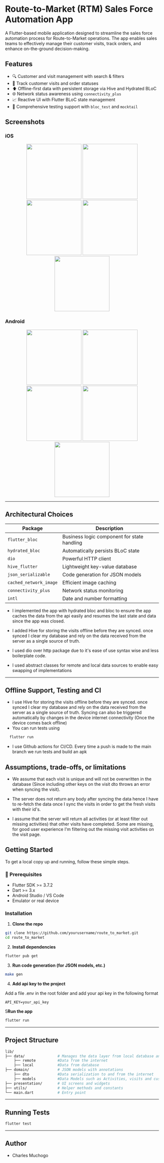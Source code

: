 # Route-to-Market (RTM) Sales Force Automation App

A Flutter-based mobile application designed to streamline the sales force automation process for
Route-to-Market operations. The app enables sales teams to effectively manage their customer visits,
track orders, and enhance on-the-ground decision-making.

## Features

- 🔍 Customer and visit management with search & filters
- 📅 Track customer visits and order statuses
- ⬆️ Offline-first data with persistent storage via Hive and Hydrated BLoC
- 🌐 Network status awareness using `connectivity_plus`
- 📈 Reactive UI with Flutter BLoC state management
- 🧪 Comprehensive testing support with `bloc_test` and `mocktail`

## Screenshots



### iOS

<p align="center">
<img src="screenshots/ios/1.png" width="180" alt=""/> 
<img src="screenshots/ios/2.png" width="180" alt=""/> 
<img src="screenshots/ios/3.png" width="180" alt=""/> 
<img src="screenshots/ios/5.png" width="180" alt=""/> 
<img src="screenshots/ios/6.png" width="180" alt=""/>
</p>


### Android

<p align="center">
<img src="screenshots/android/1.png" width="180" alt=""/> 
<img src="screenshots/android/2.png" width="180" alt=""/> 
<img src="screenshots/android/3.png" width="180" alt=""/> 
<img src="screenshots/android/4.png" width="180" alt=""/> 
<img src="screenshots/android/5.png" width="180" alt=""/> 
</p>


---

## Architectural Choices

| Package                | Description                                 |
|------------------------|---------------------------------------------|
| `flutter_bloc`         | Business logic component for state handling |
| `hydrated_bloc`        | Automatically persists BLoC state           |
| `dio`                  | Powerful HTTP client                        |
| `hive_flutter`         | Lightweight key-value database              |
| `json_serializable`    | Code generation for JSON models             |
| `cached_network_image` | Efficient image caching                     |
| `connectivity_plus`    | Network status monitoring                   |
| `intl`                 | Date and number formatting                  |

- I implemented the app with hydrated bloc and bloc to ensure the app caches the data from the api
  easily and resumes the last state and data since the app was closed.

- I added Hive for storing the visits offline before they are synced. once synced I clear my
  database and rely on the data received from the server as a single source of truth.

- I used dio over http package due to it's ease of use syntax wise and less boilerplate code.

- I used abstract classes for remote and local data sources to enable easy swapping of
  implementations

---

## Offline Support, Testing and CI

- I use Hive for storing the visits offline before they are synced. once synced I clear my
  database and rely on the data received from the server as a single source of truth. Syncing can
  also be triggered automatically by changes in the device internet connectivity (Once the device
  comes back offline)
- You can run tests using

```bash
  flutter run
```

- I use Github actions for CI/CD. Every time a push is made to the main branch we run tests and
  build an apk

## Assumptions, trade-offs, or limitations

- We assume that each visit is unique and will not be overwritten in the database (Since including
  other keys on the visit dto throws an error when syncing the visit).

- The server does not return any body after syncing the data hence I have to re-fetch the data once
  I sync the visits in order to get the fresh visits with their id's.

- I assume that the server will return all activities (or at least filter out missing activities)
  that other visits have completed. Some are missing, for good user experience I'm filtering out the
  missing visit activities on the visit page.

## Getting Started

To get a local copy up and running, follow these simple steps.

### 🔧 Prerequisites

- Flutter SDK >= 3.7.2
- Dart >= 3.x
- Android Studio / VS Code
- Emulator or real device

### Installation

1. **Clone the repo**

```bash
git clone https://github.com/yourusername/route_to_market.git
cd route_to_market
````

2. **Install dependencies**

```bash
flutter pub get
```

3. **Run code generation (for JSON models, etc.)**

```bash
make gen
```

4. **Add api key to the project**

Add a file .env in the root folder and add your api key in the following format

`API_KEY=your_api_key`

5**Run the app**

```bash
flutter run
```

---

## Project Structure

```bash
lib/
├── data/               # Manages the data layer from local database and remote repository
    ├── remote          #Data from the internet
    ├── local           #Data from database
├── domain/             # JSON models with annotations
    ├── dto             #Data serialization to and from the internet
    ├── models          #Data Models such as Activities, visits and customers
├── presentation/       # UI screens and widgets           
├── utils/              # Helper methods and constants
└── main.dart           # Entry point
```

---

## Running Tests

```bash
flutter test
```

---

## Author

* Charles Muchogo

